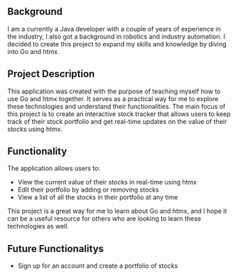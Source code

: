 
## Background
I am a currently a Java developer with a couple of years of experience in the industry, I also got a background in robotics and industry automation. I decided to create this project to expand my skills and knowledge by diving into Go and htmx.

## Project Description
This application was created with the purpose of teaching myself how to use Go and htmx together. It serves as a practical way for me to explore these technologies and understand their functionalities. The main focus of this project is to create an interactive stock tracker that allows users to keep track of their stock portfolio and get real-time updates on the value of their stocks using htmx.

## Functionality
The application allows users to:

* View the current value of their stocks in real-time using htmx
* Edit their portfolio by adding or removing stocks
* View a list of all the stocks in their portfolio at any time

This project is a great way for me to learn about Go and htmx, and I hope it can be a useful resource for others who are looking to learn these technologies as well.

## Future Functionalitys
* Sign up for an account and create a portfolio of stocks
